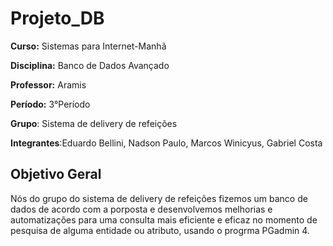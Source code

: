 # Projeto_DB

**Curso:** Sistemas para Internet-Manhã

**Disciplina:** Banco de Dados Avançado

**Professor:** Aramis

**Período:** 3°Período

**Grupo**: Sistema de delivery de refeições

**Integrantes**:Eduardo Bellini, Nadson Paulo, Marcos Winicyus, Gabriel Costa

## Objetivo Geral
Nós do grupo do sistema de delivery de refeições fizemos um banco de dados
de acordo com a porposta e desenvolvemos melhorias e automatizações para
uma consulta mais eficiente e eficaz no momento de pesquisa de alguma entidade ou atributo, 
usando o progrma PGadmin 4.

